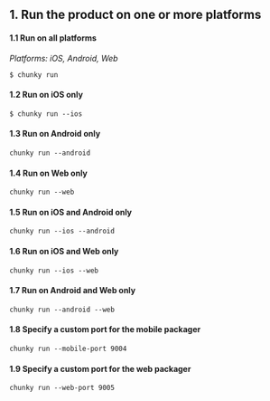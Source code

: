 ## 1. Run the product on one or more platforms

#### 1.1 Run on all platforms

*Platforms: iOS, Android, Web*

```
$ chunky run 
```

#### 1.2 Run on iOS only

```
$ chunky run --ios
```

#### 1.3 Run on Android only

```
chunky run --android
```

#### 1.4 Run on Web only

```
chunky run --web
```

#### 1.5 Run on iOS and Android only

```
chunky run --ios --android
```

#### 1.6 Run on iOS and Web only

```
chunky run --ios --web
```

#### 1.7 Run on Android and Web only

```
chunky run --android --web
```
 
#### 1.8 Specify a custom port for the mobile packager

```
chunky run --mobile-port 9004
```

#### 1.9 Specify a custom port for the web packager

```
chunky run --web-port 9005
```
